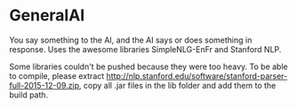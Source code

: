 # GeneralAI
You say something to the AI, and the AI says or does something in response. Uses the awesome libraries SimpleNLG-EnFr and Stanford NLP.


Some libraries couldn't be pushed because they were too heavy. To be able to compile, please extract http://nlp.stanford.edu/software/stanford-parser-full-2015-12-09.zip, copy all .jar files in the lib folder and add them to the build path.